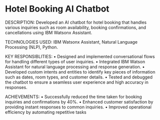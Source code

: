 # Hotel Booking AI Chatbot
DESCRIPTION:
Developed an AI chatbot for hotel booking that handles various inquiries such as room availability, booking confirmations, and cancellations using IBM Watsonx Assistant.

TECHNOLOGIES USED: 
IBM Watsonx Assistant, Natural Language Processing (NLP), Python.

KEY RESPONSIBLITIES:
 • 	Designed and implemented conversational flows for handling different types of user inquiries.
 • 	Integrated IBM Watson Assistant for natural language processing and response generation.
 • 	Developed custom intents and entities to identify key pieces of information such as dates, room types, and customer details.
 • 	Tested and debugged the chatbot to ensure a seamless user experience and high accuracy in responses.

ACHIEVEMENTS:
•	Successfully reduced the time taken for booking inquiries and confirmations by 40%.
•	Enhanced customer satisfaction by providing instant responses to common inquiries.
•	Improved operational efficiency by automating repetitive tasks
